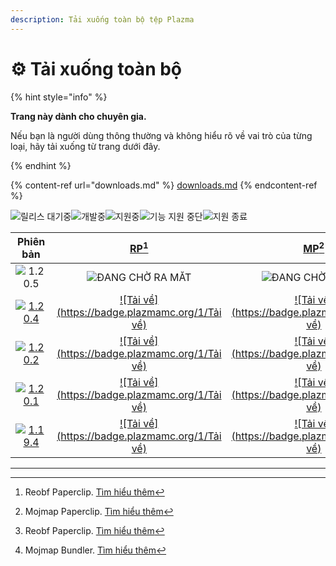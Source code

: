 ```yaml
---
description: Tải xuống toàn bộ tệp Plazma
---
```


# ⚙️ Tải xuống toàn bộ

{% hint style="info" %}

**Trang này dành cho chuyên gia.**

Nếu bạn là người dùng thông thường và không hiểu rõ về vai trò của từng loại,
hãy tải xuống từ trang dưới đây.

{% endhint %}

{% content-ref url="downloads.md" %}
[downloads.md](downloads.md)
{% endcontent-ref %}

[wtr]: <https://badge.plazmamc.org/0/Đang chờ phát hành>

![릴리스 대기중][wtr]![개발중](https://badge.plazmamc.org/1/개발중)![지원중](https://badge.plazmamc.org/2/지원중)![기능 지원 중단](https://badge.plazmamc.org/6/기능%20지원%20중단)![지원 종료](https://badge.plazmamc.org/4/지원%20종료)

|                                     Phiên bản                                     |                                                                                        [RP](#user-content-fn-1)[^1]                                                                                       |                                                                                        [MP](#user-content-fn-2)[^2]                                                                                       |                                                                                        [RB](#user-content-fn-3)[^3]                                                                                       |                                                                                        [MB](#user-content-fn-4)[^4]                                                                                       |
| :-------------------------------------------------------------------------------: | :-------------------------------------------------------------------------------------------------------------------------------------------------------------------------------------------------------: | :-------------------------------------------------------------------------------------------------------------------------------------------------------------------------------------------------------: | :-------------------------------------------------------------------------------------------------------------------------------------------------------------------------------------------------------: | :-------------------------------------------------------------------------------------------------------------------------------------------------------------------------------------------------------: |
|                   ![1.20.5](https://badge.plazmamc.org/0/1.20.5)                  |                                                                                          ![ĐANG CHỜ RA MẮT][wtr]                                                                                          |                                                                                          ![ĐANG CHỜ RA MẮT][wtr]                                                                                          |                                                                                          ![ĐANG CHỜ RA MẮT][wtr]                                                                                          |                                                                                          ![ĐANG CHỜ RA MẮT][wtr]                                                                                          |
| [![1.20.4](https://badge.plazmamc.org/2/1.20.4)](https://git.plazmamc.org/1.20.4) | [![Tải về](https://badge.plazmamc.org/1/Tải về)](https://dl.plazmamc.org/1.20.4/0) | [![Tải về](https://badge.plazmamc.org/1/Tải về)](https://dl.plazmamc.org/1.20.4/1) | [![Tải về](https://badge.plazmamc.org/1/Tải về)](https://dl.plazmamc.org/1.20.4/2) | [![Tải về](https://badge.plazmamc.org/1/Tải về)](https://dl.plazmamc.org/1.20.4/3) |
| [![1.20.2](https://badge.plazmamc.org/6/1.20.2)](https://git.plazmamc.org/1.20.2) | [![Tải về](https://badge.plazmamc.org/1/Tải về)](https://dl.plazmamc.org/1.20.2/0) | [![Tải về](https://badge.plazmamc.org/1/Tải về)](https://dl.plazmamc.org/1.20.2/1) | [![Tải về](https://badge.plazmamc.org/1/Tải về)](https://dl.plazmamc.org/1.20.2/2) | [![Tải về](https://badge.plazmamc.org/1/Tải về)](https://dl.plazmamc.org/1.20.2/3) |
| [![1.20.1](https://badge.plazmamc.org/4/1.20.1)](https://git.plazmamc.org/1.20.1) | [![Tải về](https://badge.plazmamc.org/1/Tải về)](https://dl.plazmamc.org/1.20.1/0) | [![Tải về](https://badge.plazmamc.org/1/Tải về)](https://dl.plazmamc.org/1.20.1/1) | [![Tải về](https://badge.plazmamc.org/1/Tải về)](https://dl.plazmamc.org/1.20.1/2) | [![Tải về](https://badge.plazmamc.org/1/Tải về)](https://dl.plazmamc.org/1.20.1/3) |
| [![1.19.4](https://badge.plazmamc.org/4/1.19.4)](https://git.plazmamc.org/1.19.4) | [![Tải về](https://badge.plazmamc.org/1/Tải về)](https://dl.plazmamc.org/1.19.4/0) | [![Tải về](https://badge.plazmamc.org/1/Tải về)](https://dl.plazmamc.org/1.19.4/1) | [![Tải về](https://badge.plazmamc.org/1/Tải về)](https://dl.plazmamc.org/1.19.4/2) | [![Tải về](https://badge.plazmamc.org/1/Tải về)](https://dl.plazmamc.org/1.19.4/3) |

***

[^1]: Reobf Paperclip. [Tìm hiểu thêm](../administration/getting-started#id-2)

[^2]: Mojmap Paperclip. [Tìm hiểu thêm](../administration/getting-started#id-2)

[^3]: Reobf Paperclip. [Tìm hiểu thêm](../administration/getting-started#id-2)

[^4]: Mojmap Bundler. [Tìm hiểu thêm](../administration/getting-started#id-2)

